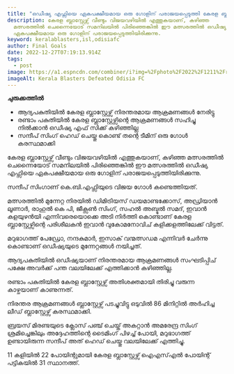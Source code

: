 ```yaml
---
title: "ഒഡീഷ്യ എഫ്സിയെ ഏകപക്ഷീയമായ ഒരു ഗോളിന് പരാജയപ്പെടുത്തി കേരള ബ്ലാസ്റ്റേഴ്സ് "
description: കേരള ബ്ലാസ്റ്റേഴ്സ് വീണ്ടും വിജയവഴിയിൽ എത്തുകയാണ്, കഴിഞ്ഞ
  മത്സരത്തിൽ ചെന്നൈയോട് സമനിലയിൽ പിരിഞ്ഞെങ്കിൽ ഈ മത്സരത്തിൽ ഒഡീഷ്യ എഫ്സിയെ
  ഏകപക്ഷീയമായ ഒരു ഗോളിന് പരാജയപ്പെടുത്തിയിരിക്കുന്നു.
keyword: keralablasters,isl,odisiafc
author: Final Goals
date: 2022-12-27T07:19:13.914Z
tags:
  - post
image: https://a1.espncdn.com/combiner/i?img=%2Fphoto%2F2022%2F1211%2Fr1105260_1296x729_16%2D9.jpg
imageAlt: Kerala Blasters Defeated Odisia FC
---
```

**ചുരുക്കത്തിൽ**

* ആദ്യപകുതിയിൽ കേരള ബ്ലാസ്റ്റേഴ്സ് നിരന്തരമായ ആക്രമണങ്ങൾ നേരിട്ടു
* രണ്ടാം പകുതിയിൽ കേരള ബ്ലാസ്റ്റേഴ്സിന്റെ ആക്രമണങ്ങൾ സഹിച്ചു നിൽക്കാൻ ഒഡീഷ്യ എഫ് സിക്ക് കഴിഞ്ഞില്ല
* സന്ദീപ് സിംഗ് ഹെഡ് ചെയ്തു കൊണ്ട് തന്റെ ടീമിന് ഒരു ഗോൾ കരസ്ഥമാക്കി

കേരള ബ്ലാസ്റ്റേഴ്സ് വീണ്ടും വിജയവഴിയിൽ എത്തുകയാണ്, കഴിഞ്ഞ മത്സരത്തിൽ ചെന്നൈയോട് സമനിലയിൽ പിരിഞ്ഞെങ്കിൽ ഈ മത്സരത്തിൽ ഒഡീഷ്യ എഫ്സിയെ ഏകപക്ഷീയമായ ഒരു ഗോളിന് പരാജയപ്പെടുത്തിയിരിക്കുന്നു. 

സന്ദീപ് സിംഗാണ് കെ.ബി.എഫ്സിയുടെ വിജയ ഗോൾ കണ്ടെത്തിയത്.

മത്സരത്തിൽ മുന്നേറ്റ നിരയിൽ ഡിമിട്രിയസ് ഡയമാണ്ടക്കോസ്, അഡ്രിയാൻ ലൂണാർ, രാഹുൽ കെ പി, ജീക്സൺ സിംഗ്, സഹൽ അബ്ദുൽ സമദ്, ഇവാൻ കളയുഴൻയി എന്നിവരെയൊക്കെ അടി നിർത്തി കൊണ്ടാണ് കേരള ബ്ലാസ്റ്റേഴ്സിന്റെ പരിശീലകൻ ഇവാൻ വുകോമനോവിച് കളിക്കളത്തിലേക്ക് വിട്ടത്. 

മറുഭാഗത്ത് പേഡ്രോ, നന്ദകുമാർ, ഇസാക് വന്മത്സഡമ  എന്നിവർ ചേർന്നു കൊണ്ടാണ് ഒഡീഷ്യയുടെ മുന്നേറ്റങ്ങൾ നയിച്ചത്. 

ആദ്യപകുതിയിൽ ഒഡീഷ്യയാണ് നിരന്തരമായ ആക്രമണങ്ങൾ സംഘടിപ്പിച് പക്ഷേ അവർക്ക് പന്ത വലയിലേക്ക് എത്തിക്കാൻ കഴിഞ്ഞില്ല. 

രണ്ടാം പകുതിയിൽ കേരള ബ്ലാസ്റ്റേഴ്സ് അതിശക്തമായി തിരിച്ചു വരുന്ന കാഴ്ചയാണ് കാണുന്നത്.

 നിരന്തര ആക്രമണങ്ങൾ ബ്ലാസ്റ്റേഴ്സ് പടച്ചുവിട്ടു ഒടുവിൽ 86 മിനിറ്റിൽ അർഹിച്ച ലീഡ് ബ്ലാസ്റ്റേഴ്സ് കരസ്ഥമാക്കി.

 ബ്രയസ് മിരണ്ടയുടെ ക്ലോസ് പഞ്ച് ചെയ്ത് അകറ്റാൻ അമരേന്ദ്ര സിംഗ് ശ്രമിച്ചെങ്കിലും അദ്ദേഹത്തിന്റെ ടൈമിംഗ് പിഴച്ച് പോയി, മറുഭാഗത്ത് ഉണ്ടായിരുന്ന സന്ദീപ് അത് ഹെഡ് ചെയ്തു വലയിലേക്ക് എത്തിച്ചു.


11 കളിയിൽ 22 പോയിന്റുമായി കേരള ബ്ലാസ്റ്റേഴ്സ് ഐഎസ്എൽ പോയിന്റ് പട്ടികയിൽ 31 സ്ഥാനത്ത്.